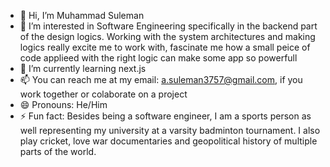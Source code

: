 - 👋 Hi, I’m Muhammad Suleman
- 👀 I’m interested in Software Engineering specifically in the backend part of the design logics. Working with the system architectures and making logics really excite me to work with, fascinate me how a small peice of code applieed with the right logic can make some app so powerfull 
- 🌱 I’m currently learning next.js
- 📫 You can reach me at my email: a.suleman3757@gmail.com, if you work together or colaborate on a project
- 😄 Pronouns: He/Him
- ⚡ Fun fact: Besides being a software engineer, I am a sports person as well representing my university at a varsity badminton tournament. I also play cricket, love war documentaries and geopolitical history of multiple parts of the world.

<!---
SulemanAli-Asif/SulemanAli-Asif is a ✨ special ✨ repository because its `README.md` (this file) appears on your GitHub profile.
You can click the Preview link to take a look at your changes.
--->
